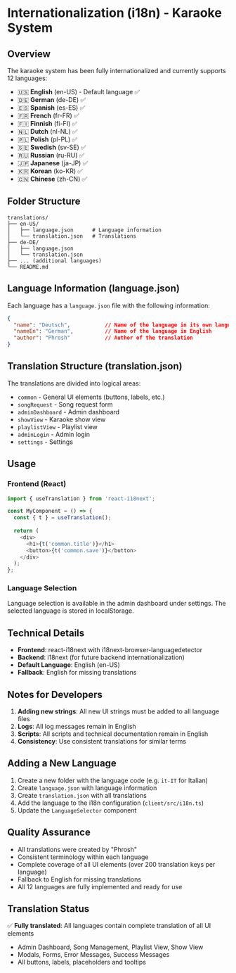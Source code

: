 # Internationalization (i18n) - Karaoke System

## Overview

The karaoke system has been fully internationalized and currently supports 12 languages:

- 🇺🇸 **English** (en-US) - Default language ✅
- 🇩🇪 **German** (de-DE) ✅
- 🇪🇸 **Spanish** (es-ES) ✅
- 🇫🇷 **French** (fr-FR) ✅
- 🇫🇮 **Finnish** (fi-FI) ✅
- 🇳🇱 **Dutch** (nl-NL) ✅
- 🇵🇱 **Polish** (pl-PL) ✅
- 🇸🇪 **Swedish** (sv-SE) ✅
- 🇷🇺 **Russian** (ru-RU) ✅
- 🇯🇵 **Japanese** (ja-JP) ✅
- 🇰🇷 **Korean** (ko-KR) ✅
- 🇨🇳 **Chinese** (zh-CN) ✅

## Folder Structure

```
translations/
├── en-US/
│   ├── language.json      # Language information
│   └── translation.json   # Translations
├── de-DE/
│   ├── language.json
│   └── translation.json
├── ... (additional languages)
└── README.md
```

## Language Information (language.json)

Each language has a `language.json` file with the following information:

```json
{
  "name": "Deutsch",           // Name of the language in its own language
  "nameEn": "German",          // Name of the language in English
  "author": "Phrosh"           // Author of the translation
}
```

## Translation Structure (translation.json)

The translations are divided into logical areas:

- `common` - General UI elements (buttons, labels, etc.)
- `songRequest` - Song request form
- `adminDashboard` - Admin dashboard
- `showView` - Karaoke show view
- `playlistView` - Playlist view
- `adminLogin` - Admin login
- `settings` - Settings

## Usage

### Frontend (React)

```typescript
import { useTranslation } from 'react-i18next';

const MyComponent = () => {
  const { t } = useTranslation();
  
  return (
    <div>
      <h1>{t('common.title')}</h1>
      <button>{t('common.save')}</button>
    </div>
  );
};
```

### Language Selection

Language selection is available in the admin dashboard under settings. The selected language is stored in localStorage.

## Technical Details

- **Frontend**: react-i18next with i18next-browser-languagedetector
- **Backend**: i18next (for future backend internationalization)
- **Default Language**: English (en-US)
- **Fallback**: English for missing translations

## Notes for Developers

1. **Adding new strings**: All new UI strings must be added to all language files
2. **Logs**: All log messages remain in English
3. **Scripts**: All scripts and technical documentation remain in English
4. **Consistency**: Use consistent translations for similar terms

## Adding a New Language

1. Create a new folder with the language code (e.g. `it-IT` for Italian)
2. Create `language.json` with language information
3. Create `translation.json` with all translations
4. Add the language to the i18n configuration (`client/src/i18n.ts`)
5. Update the `LanguageSelector` component

## Quality Assurance

- All translations were created by "Phrosh"
- Consistent terminology within each language
- Complete coverage of all UI elements (over 200 translation keys per language)
- Fallback to English for missing translations
- All 12 languages are fully implemented and ready for use

## Translation Status

✅ **Fully translated**: All languages contain complete translation of all UI elements
- Admin Dashboard, Song Management, Playlist View, Show View
- Modals, Forms, Error Messages, Success Messages
- All buttons, labels, placeholders and tooltips

